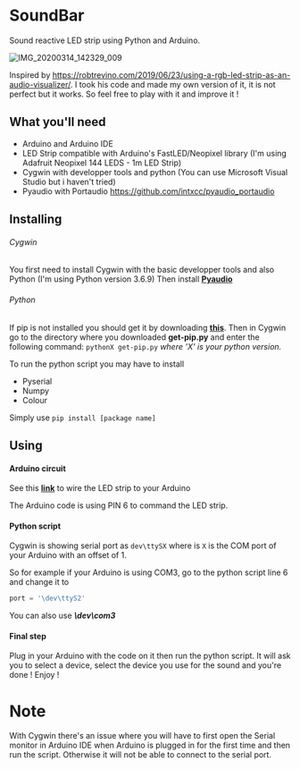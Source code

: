 # SoundBar
Sound reactive LED strip using Python and Arduino. 

![IMG_20200314_142329_009](https://user-images.githubusercontent.com/22733630/76682884-de5e2880-65ff-11ea-83c2-33e1c08c93bf.jpg)



Inspired by https://robtrevino.com/2019/06/23/using-a-rgb-led-strip-as-an-audio-visualizer/. I took his code and made my own version of it, it is not perfect but it works. So feel free to play with it and improve it !

## What you'll need
- Arduino and Arduino IDE
- LED Strip compatible with Arduino's FastLED/Neopixel library (I'm using Adafruit Neopixel 144 LEDS - 1m LED Strip)
- Cygwin with developper tools and python (You can use Microsoft Visual Studio but i haven't tried)
- Pyaudio with Portaudio https://github.com/intxcc/pyaudio_portaudio

## Installing 

###### Cygwin
You first need to install Cygwin with the basic developper tools and also Python (I'm using Python version 3.6.9)
Then install [**Pyaudio**](https://github.com/intxcc/pyaudio_portaudio)

###### Python 
If pip is not installed you should get it by downloading [**this**](https://bootstrap.pypa.io/get-pip.py).
Then in Cygwin go to the directory where you downloaded **get-pip.py** and enter the following command: `pythonX get-pip.py` _where 'X' is your python version._ 

To run the python script you may have to install 
- Pyserial
- Numpy
- Colour

Simply use `pip install [package name]`

## Using

#### Arduino circuit

See this [**link**](https://www.tweaking4all.com/wp-content/uploads/2014/01/arduino_usb_and_extrenal_power_ws2812-800x380.jpg) to wire the LED strip to your Arduino

The Arduino code is using PIN 6 to command the LED strip.

#### Python script
Cygwin is showing serial port as `dev\ttySX` where is `X` is the COM port of your Arduino with an offset of 1. 

So for example if your Arduino is using COM3, go to the python script line 6 and change it to
``` python
port = '\dev\ttyS2' 
```
You can also use ***\dev\com3***

#### Final step
Plug in your Arduino with the code on it then run the python script. It will ask you to select a device, select the device you use for the sound and you're done ! Enjoy !

# Note

With Cygwin there's an issue where you will have to first open the Serial monitor in Arduino IDE when Arduino is plugged in for the first time and then run the script. Otherwise it will not be able to connect to the serial port. 



